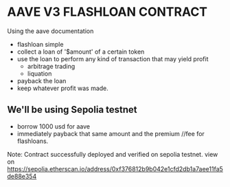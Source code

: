 # AAVE V3 FLASHLOAN CONTRACT 

Using the aave documentation
- flashloan simple
- collect a loan of '$amount' of a certain token
- use the loan to perform any kind of transaction that may yield profit
    - arbitrage trading
    - liquation
- payback the loan
- keep whatever profit was made.


## We'll be using Sepolia testnet
- borrow 1000 usd for aave
- immediately payback that same amount and the premium //fee for flashloans.

Note:
    Contract successfully deployed and verified on sepolia testnet.
    view on https://sepolia.etherscan.io/address/0xf376812b9b042e1cfd2db1a7aee11fa5de88e354
